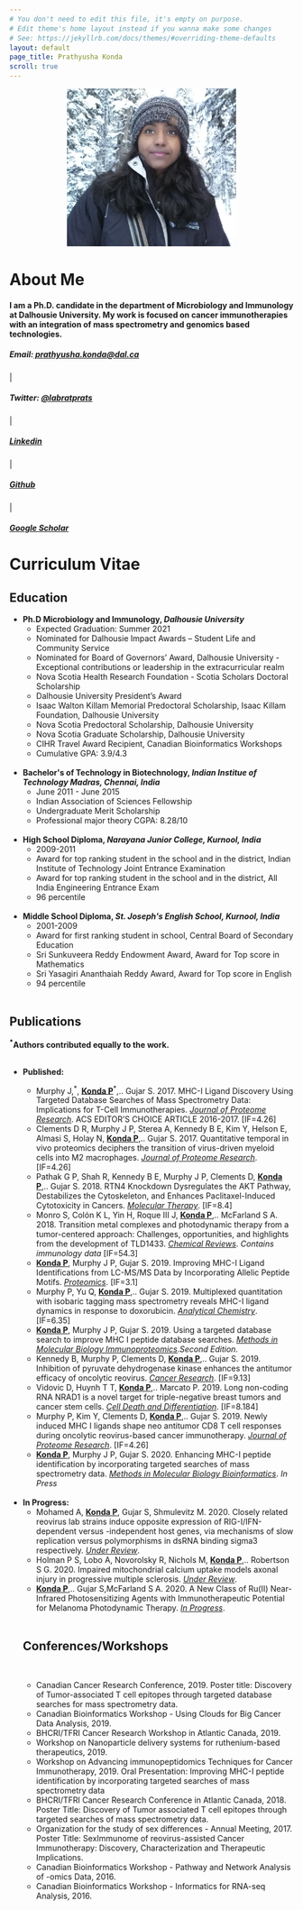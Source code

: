 ```yaml
---
# You don't need to edit this file, it's empty on purpose.
# Edit theme's home layout instead if you wanna make some changes
# See: https://jekyllrb.com/docs/themes/#overriding-theme-defaults
layout: default
page_title: Prathyusha Konda
scroll: true
---
```

<p align="center">
  <img src="images/Pkonda_new.jpg" width="300" height="280" alt="hi" class="inline" />
</p>
<div class="container" id="about">
</div>
<h1 id="about"><b>About Me</b></h1>
<div class="container">
    <h4>I am a Ph.D. candidate in the department of Microbiology and Immunology at Dalhousie University. My work is focused on cancer immunotherapies with an integration of mass spectrometry and genomics based technologies.</h4>
</div>
<div class="container" id="contactbuttondiv">
    <h5 id="contactbuttons"><span id="icon" class="glyphicon glyphicon-envelope"></span>  Email:<a href="mailto:prathyusha.konda@dal.ca"> prathyusha.konda@dal.ca</a></h5>|
    <h5 id="contactbuttons"><i id="icon" class="fa fa-twitter-square fa-1x" aria-hidden="true"></i>  Twitter: <a target="_blank" href="http://twitter.com/labratprats">@labratprats</a></h5>|
    <h5 id="contactbuttons"><span id="icon" class="fa fa-linkedin-square"></span>  <a href="https://www.linkedin.com/in/prathyusha-konda-3240385a/">Linkedin</a></h5>|
    <h5 id="contactbuttons"><span id="icon" class="fa fa-github-square"></span>  <a href="https://www.github.com/Prathyusha-konda">Github</a></h5>|
    <h5 id="contactbuttons"><i id="icon" class="fa fa-graduation-cap" aria-hidden="true"></i>  <a href="https://scholar.google.ca/citations?user=LMu60kjth8EC&hl=en">Google Scholar</a></h5>
</div>
<div class="container" id="CV">
<div>
    <h1 id="CVcontent"><b>Curriculum Vitae</b></h1>
   <h2 id="Education"><span class="fa fa-graduation-cap" aria-hidden="true"></span>  Education</h2>
    <ul id="list">
        <li id="list"><b>Ph.D Microbiology and Immunology, <i>Dalhousie University</i></b>
            <ul id="sublist">
		    <li>Expected Graduation: Summer 2021</li>
                <li>Nominated for Dalhousie Impact Awards – Student Life and Community Service</li>
                <li>Nominated for Board of Governors’ Award, Dalhousie University - Exceptional contributions or leadership in the extracurricular realm</li>
                <li>Nova Scotia Health Research Foundation - Scotia Scholars Doctoral Scholarship</li>
                <li>Dalhousie University President’s Award</li>
                <li>Isaac Walton Killam Memorial Predoctoral Scholarship, Isaac Killam Foundation, Dalhousie University</li>
				<li>Nova Scotia Predoctoral Scholarship, Dalhousie University</li>
				<li>Nova Scotia Graduate Scholarship, Dalhousie University</li>
				<li>CIHR Travel Award Recipient, Canadian Bioinformatics Workshops</li> 
		    <li>Cumulative GPA: 3.9/4.3</li>
		    <br>
            </ul>
        </li>
        <li id="list"><b>Bachelor's of Technology in Biotechnology, <i>Indian Institue of Technology Madras, Chennai, India</i></b>
            <ul id="sublist">
                <li>June 2011 - June 2015</li>
                <li>Indian Association of Sciences Fellowship</li>
				<li>Undergraduate Merit Scholarship</li>
                <li>Professional major theory CGPA: 8.28/10</li>
		    <br>
            </ul>
        </li>
        <li id="list"><b>High School Diploma, <i>Narayana Junior College, Kurnool, India</i></b>
            <ul id="sublist">
                <li>2009-2011</li>
                <li>Award for top ranking student in the school and in the district, Indian Institute of Technology Joint Entrance Examination</li>
                <li>Award for top ranking student in the school and in the district, All India Engineering Entrance Exam</li>
		    <li>96 percentile</li>
		    <br>
            </ul>
        </li>
		<li id="list"><b>Middle School Diploma, <i>St. Joseph's English School, Kurnool, India</i></b>
            <ul id="sublist">
                <li>2001-2009</li>
                <li>Award for first ranking student in school, Central Board of Secondary Education</li>
				<li>Sri Sunkuveera Reddy Endowment Award, Award for Top score in Mathematics</li>
                <li>Sri Yasagiri Ananthaiah Reddy Award, Award for Top score in English</li>
		    <li>94 percentile</li>
		    <br>
            </ul>
        </li>
    </ul>
    </div>
	<h2 id="Publications"><span class="glyphicon glyphicon-book" aria-hidden="true"></span>  Publications</h2>
	<b><sup>*</sup>Authors contributed equally to the work.</b>
	<br>
    	<ul id="list">
		<br>
      	<li id="list"><b>Published: </b>
		</li>
            <ul id="sublist">
		    <li>Murphy J,<sup>*</sup>, <b><u>Konda P</u></b><sup>*</sup>,.. Gujar S. 2017. MHC-I Ligand Discovery Using Targeted Database Searches of Mass Spectrometry Data: Implications for T-Cell Immunotherapies. <u><i>Journal of Proteome Research</i></u>. ACS EDITOR’S CHOICE ARTICLE 2016-2017. [IF=4.26]</li>
				<li>Clements D R, Murphy J P, Sterea A, Kennedy B E, Kim Y, Helson E, Almasi S, Holay N, <u><b>Konda P</b></u>,.. Gujar S. 2017. Quantitative temporal in vivo proteomics deciphers the transition of virus-driven myeloid cells into M2 macrophages. <u><i>Journal of Proteome Research</i></u>. [IF=4.26]</li>
		    <li>Pathak G P, Shah R, Kennedy B E, Murphy J P, Clements D, <u><b>Konda P</b></u>,.. Gujar S. 2018. RTN4 Knockdown Dysregulates the AKT Pathway, Destabilizes the Cytoskeleton, and Enhances Paclitaxel-Induced Cytotoxicity in Cancers. <u><i>Molecular Therapy</i></u>. [IF=8.4]</li>
		    <li>Monro S, Colón K L, Yin H, Roque III J, <u><b>Konda P</b></u>,.. McFarland S A. 2018. Transition metal complexes and photodynamic therapy from a tumor-centered approach: Challenges, opportunities, and highlights from the development of TLD1433. <u><i>Chemical Reviews</i></u>. <i>Contains immunology data</i> [IF=54.3]</li>
		    <li><u><b>Konda P</b></u>, Murphy J P, Gujar S. 2019. Improving MHC-I Ligand Identifications from LC-MS/MS Data by Incorporating Allelic Peptide Motifs. <u><i>Proteomics</i></u>. [IF=3.1]</li>
		    <li>Murphy P, Yu Q, <u><b>Konda P</b></u>,.. Gujar S. 2019. Multiplexed quantitation with isobaric tagging mass spectrometry reveals MHC-I ligand dynamics in response to doxorubicin. <u><i>Analytical Chemistry</i></u>. [IF=6.35]</li>
		    <li><u><b>Konda P</b></u>, Murphy J P, Gujar S. 2019. Using a targeted database search to improve MHC I peptide database searches. <u><i>Methods in Molecular Biology Immunoproteomics</i></u>.<i>Second Edition</i>.</li>
		    <li>Kennedy B, Murphy P, Clements D, <u><b>Konda P</b></u>,.. Gujar S. 2019. Inhibition of pyruvate dehydrogenase kinase enhances the antitumor efficacy of oncolytic reovirus. <u><i>Cancer Research</i></u>. [IF=9.13]</li>
		    <li>Vidovic D, Huynh T T, <u><b>Konda P</b></u>,.. Marcato P. 2019. Long non-coding RNA NRAD1 is a novel target for triple-negative breast tumors and cancer stem cells. <u><i>Cell Death and Differentiation</i></u>. [IF=8.184]</li>
		    <li>Murphy P, Kim Y, Clements D, <u><b>Konda P</b></u>,.. Gujar S. 2019. Newly induced MHC I ligands shape neo antitumor CD8 T cell responses during oncolytic reovirus-based cancer immunotherapy. <u><i>Journal of Proteome Research</i></u>. [IF=4.26]</li>
		    <li><u><b>Konda P</b></u>, Murphy J P, Gujar S. 2020. Enhancing MHC-I peptide identification by incorporating targeted searches of mass spectrometry data. <u><i>Methods in Molecular Biology Bioinformatics</i></u>. <i>In Press</i>		</li>
           </ul>
		<br>
    <li id="list"><b>In Progress:</b>
            <ul id="sublist">
		    <li>Mohamed A, <u><b>Konda P</b></u>, Gujar S, Shmulevitz M. 2020. Closely related reovirus lab strains induce opposite expression of RIG-I/IFN-dependent versus -independent host genes, via mechanisms of slow replication versus polymorphisms in dsRNA binding sigma3 respectively. <u><i>Under Review</i></u>.</li>
		    <li>Holman P S, Lobo A, Novorolsky R, Nichols M, <u><b>Konda P</b></u>,.. Robertson S G. 2020. Impaired mitochondrial calcium uptake models axonal injury in progressive multiple sclerosis. <u><i>Under Review</i></u>.</li>
		    <li><u><b>Konda P</b></u>,.. Gujar S,McFarland S A. 2020. A New Class of Ru(II) Near-Infrared Photosensitizing Agents with Immunotherapeutic Potential for Melanoma Photodynamic Therapy. <u><i>In Progress</i></u>.</li>
            </ul>
            </li>
		<br>
		<h2 id="Conferences/Workshops"><span class="glyphicon glyphicon-book" aria-hidden="true"></span>  Conferences/Workshops</h2>
		<br>
            <ul id="sublist">
		<li> Canadian Cancer Research Conference, 2019. Poster title: Discovery of Tumor-associated T cell epitopes through targeted database searches for mass spectrometry data. </li> 
		    <li> Canadian Bioinformatics Workshop -  Using Clouds for Big Cancer Data Analysis, 2019. </li>
		    <li> BHCRI/TFRI Cancer Research Workshop in Atlantic Canada, 2019. </li>
		    <li> Workshop on Nanoparticle delivery systems for ruthenium-based therapeutics, 2019. </li>
		    <li> Workshop on Advancing immunopeptidomics Techniques for Cancer Immunotherapy, 2019. Oral Presentation: Improving MHC-I peptide identification by incorporating targeted searches of mass spectrometry data </li>
		    <li> BHCRI/TFRI Cancer Research Conference in Atlantic Canada, 2018. Poster Title: Discovery of Tumor associated T cell epitopes through targeted searches of mass spectrometry data. </li>
		    <li> Organization for the study of sex differences - Annual Meeting, 2017. Poster Title: SexImmunome of reovirus-assisted Cancer Immunotherapy: Discovery, Characterization and Therapeutic Implications. </li>
		    <li> Canadian Bioinformatics Workshop - Pathway and Network Analysis of -omics Data, 2016.</li>
		    <li> Canadian Bioinformatics Workshop - Informatics for RNA-seq Analysis, 2016.</li>
		</ul>

